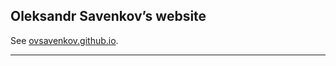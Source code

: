 ## Oleksandr Savenkov&rsquo;s website

See [ovsavenkov.github.io](http://ovsavenkov.github.io).

---
